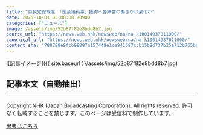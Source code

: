 ```yaml
---
title: "自民党総裁選 「国会議員票」獲得へ各陣営の働きかけ激化か"
date: 2025-10-01 05:08:08 +0900
categories: ["ニュース"]
image: /assets/img/52b87f82e8bdd8b7.jpg
source_url: "https://news.web.nhk/newsweb/na/na-k10014937011000/"
canonical_url: "https://news.web.nhk/newsweb/na/na-k10014937011000/"
content_sha: "788788e9fcb98887a157449e1ce941687ccb15b8d737b25a712b765bd1175cf3"
---
```


![記事イメージ]({{ site.baseurl }}/assets/img/52b87f82e8bdd8b7.jpg)

## 記事本文（自動抽出）
<div><div class="_13tndsj2"><nav aria-label="フッターサイトナビゲーション" class="_13tndsj4"></nav><hr class="esl7kn2s esl7kn1l esl7kn1n _14xli2ae"><p class="esl7kn2s esl7kn1m esl7kn1o _1yvk0f68 _1lugom81">Copyright NHK (Japan Broadcasting Corporation). All rights reserved. 許可なく転載することを禁じます。このページは受信料で制作しています。</p></div></div>

[出典はこちら](https://news.web.nhk/newsweb/na/na-k10014937011000/)
